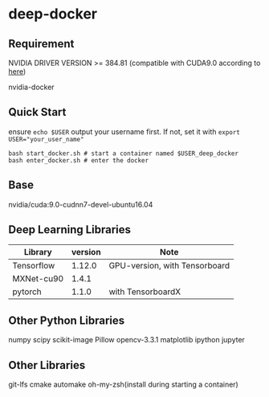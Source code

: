 # deep-docker

## Requirement

NVIDIA DRIVER VERSION >= 384.81 (compatible with CUDA9.0 according to [here](https://docs.nvidia.com/cuda/cuda-toolkit-release-notes/index.html))

nvidia-docker

## Quick Start

ensure `echo $USER` output your username first. If not, set it with `export USER="your_user_name"`

```
bash start_docker.sh # start a container named $USER_deep_docker
bash enter_docker.sh # enter the docker
```

## Base

nvidia/cuda:9.0-cudnn7-devel-ubuntu16.04

## Deep Learning Libraries

| Library     | version     | Note                          |
| ----------- | ----------- | ----------------------------- |
| Tensorflow  | 1.12.0      | GPU-version, with Tensorboard |
| MXNet-cu90 | 1.4.1       |                               |
| pytorch     | 1.1.0 | with TensorboardX             |

## Other Python Libraries

numpy scipy scikit-image Pillow opencv-3.3.1 matplotlib ipython jupyter

## Other Libraries

git-lfs cmake automake oh-my-zsh(install during starting a container)
